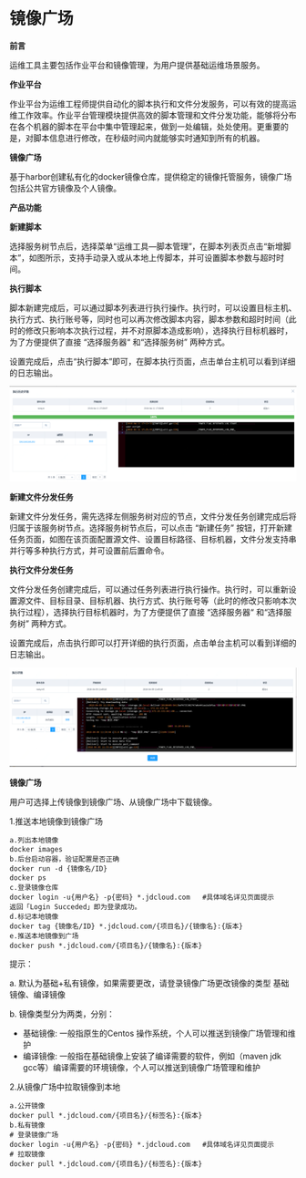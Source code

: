# 镜像广场

**前言**

运维工具主要包括作业平台和镜像管理，为用户提供基础运维场景服务。

**作业平台**

作业平台为运维工程师提供自动化的脚本执行和文件分发服务，可以有效的提高运维工作效率。作业平台管理模块提供高效的脚本管理和文件分发功能，能够将分布在各个机器的脚本在平台中集中管理起来，做到一处编辑，处处使用。更重要的是，对脚本信息进行修改，在秒级时间内就能够实时通知到所有的机器。

**镜像广场**

基于harbor创建私有化的docker镜像仓库，提供稳定的镜像托管服务，镜像广场包括公共官方镜像及个人镜像。

**产品功能**

**新建脚本**

选择服务树节点后，选择菜单“运维工具—脚本管理”，在脚本列表页点击“新增脚本”，如图所示，支持手动录入或从本地上传脚本，并可设置脚本参数与超时时间。

**执行脚本**

脚本新建完成后，可以通过脚本列表进行执行操作。执行时，可以设置目标主机、执行方式、执行账号等，同时也可以再次修改脚本内容，脚本参数和超时时间（此时的修改只影响本次执行过程，并不对原脚本造成影响），选择执行目标机器时，为了方便提供了直接 “选择服务器“ 和“选择服务树” 两种方式。

设置完成后，点击“执行脚本”即可，在脚本执行页面，点击单台主机可以看到详细的日志输出。

![image](https://github.com/jdcloudcom/cn/blob/DevOps/image/DevOps/Operation-Guide26.png)
 

**新建文件分发任务**

新建文件分发任务，需先选择左侧服务树对应的节点，文件分发任务创建完成后将归属于该服务树节点。选择服务树节点后，可以点击 “新建任务” 按钮，打开新建任务页面，如图在该页面配置源文件、设置目标路径、目标机器，文件分发支持串并行等多种执行方式，并可设置前后置命令。

**执行文件分发任务**

文件分发任务创建完成后，可以通过任务列表进行执行操作。执行时，可以重新设置源文件、目标目录、目标机器、执行方式、执行账号等（此时的修改只影响本次执行过程），选择执行目标机器时，为了方便提供了直接 “选择服务器“ 和“选择服务树” 两种方式。

设置完成后，点击执行即可以打开详细的执行页面，点击单台主机可以看到详细的日志输出。

![image](https://github.com/jdcloudcom/cn/blob/DevOps/image/DevOps/Operation-Guide27.png)

**镜像广场**

用户可选择上传镜像到镜像广场、从镜像广场中下载镜像。

1.推送本地镜像到镜像广场

```
a.列出本地镜像
docker images
b.后台启动容器，验证配置是否正确
docker run -d {镜像名/ID}
docker ps
c.登录镜像仓库
docker login -u{用户名} -p{密码} *.jdcloud.com   #具体域名详见页面提示
返回「Login Succeded」即为登录成功。
d.标记本地镜像
docker tag {镜像名/ID} *.jdcloud.com/{项目名}/{镜像名}:{版本}
e.推送本地镜像到广场
docker push *.jdcloud.com/{项目名}/{镜像名}:{版本}
```

提示：

a.	默认为基础+私有镜像，如果需要更改，请登录镜像广场更改镜像的类型 基础镜像、编译镜像

b.	镜像类型分为两类，分别：

- 基础镜像: 一般指原生的Centos 操作系统，个人可以推送到镜像广场管理和维护
- 编译镜像: 一般指在基础镜像上安装了编译需要的软件，例如（maven jdk gcc等）编译需要的环境镜像，个人可以推送到镜像广场管理和维护


2.从镜像广场中拉取镜像到本地

```
a.公开镜像
docker pull *.jdcloud.com/{项目名}/{标签名}:{版本}
b.私有镜像
# 登录镜像广场
docker login -u{用户名} -p{密码} *.jdcloud.com   #具体域名详见页面提示
# 拉取镜像
docker pull *.jdcloud.com/{项目名}/{标签名}:{版本}
```
